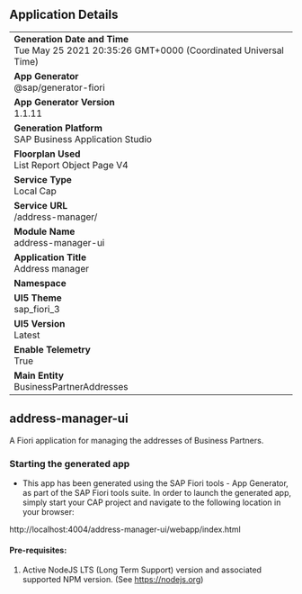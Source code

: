 ## Application Details
|               |
| ------------- |
|**Generation Date and Time**<br>Tue May 25 2021 20:35:26 GMT+0000 (Coordinated Universal Time)|
|**App Generator**<br>@sap/generator-fiori|
|**App Generator Version**<br>1.1.11|
|**Generation Platform**<br>SAP Business Application Studio|
|**Floorplan Used**<br>List Report Object Page V4|
|**Service Type**<br>Local Cap|
|**Service URL**<br>/address-manager/
|**Module Name**<br>address-manager-ui|
|**Application Title**<br>Address manager|
|**Namespace**<br>|
|**UI5 Theme**<br>sap_fiori_3|
|**UI5 Version**<br>Latest|
|**Enable Telemetry**<br>True|
|**Main Entity**<br>BusinessPartnerAddresses|

## address-manager-ui

A Fiori application for managing the addresses of Business Partners.

### Starting the generated app

-   This app has been generated using the SAP Fiori tools - App Generator, as part of the SAP Fiori tools suite.  In order to launch the generated app, simply start your CAP project and navigate to the following location in your browser:

http://localhost:4004/address-manager-ui/webapp/index.html

#### Pre-requisites:

1. Active NodeJS LTS (Long Term Support) version and associated supported NPM version.  (See https://nodejs.org)


